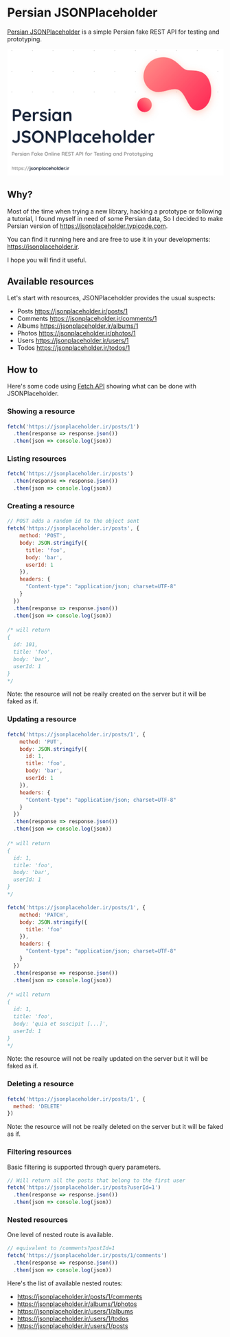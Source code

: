 # Persian JSONPlaceholder

[Persian JSONPlaceholder](https://jsonplaceholder.ir) is a simple Persian fake REST API for testing and prototyping.






<a href="https://jsonplaceholder.ir/">
  <img src="./public/img/persianjsonplaceholder.jpg">
</a>






## Why?

Most of the time when trying a new library, hacking a prototype or following a tutorial, I found myself in need of some Persian data, So I decided to make Persian version of https://jsonplaceholder.typicode.com.

You can find it running here and are free to use it in your developments: https://jsonplaceholder.ir. 

I hope you will find it useful.

## Available resources

Let's start with resources, JSONPlaceholder provides the usual suspects:

* Posts https://jsonplaceholder.ir/posts/1
* Comments https://jsonplaceholder.ir/comments/1
* Albums https://jsonplaceholder.ir/albums/1
* Photos https://jsonplaceholder.ir/photos/1
* Users https://jsonplaceholder.ir/users/1
* Todos https://jsonplaceholder.ir/todos/1

## How to

Here's some code using [Fetch API](https://developer.mozilla.org/en-US/docs/Web/API/Fetch_API) showing what can be done with JSONPlaceholder.

### Showing a resource

```js
fetch('https://jsonplaceholder.ir/posts/1')
  .then(response => response.json())
  .then(json => console.log(json))
```

### Listing resources

```js
fetch('https://jsonplaceholder.ir/posts')
  .then(response => response.json())
  .then(json => console.log(json))
```

### Creating a resource

```js
// POST adds a random id to the object sent
fetch('https://jsonplaceholder.ir/posts', {
    method: 'POST',
    body: JSON.stringify({
      title: 'foo',
      body: 'bar',
      userId: 1
    }),
    headers: {
      "Content-type": "application/json; charset=UTF-8"
    }
  })
  .then(response => response.json())
  .then(json => console.log(json))

/* will return
{
  id: 101,
  title: 'foo',
  body: 'bar',
  userId: 1
}
*/
```

Note: the resource will not be really created on the server but it will be faked as if. 

### Updating a resource

```js
fetch('https://jsonplaceholder.ir/posts/1', {
    method: 'PUT',
    body: JSON.stringify({
      id: 1,
      title: 'foo',
      body: 'bar',
      userId: 1
    }),
    headers: {
      "Content-type": "application/json; charset=UTF-8"
    }
  })
  .then(response => response.json())
  .then(json => console.log(json))

/* will return
{
  id: 1,
  title: 'foo',
  body: 'bar',
  userId: 1
}
*/
```

```js
fetch('https://jsonplaceholder.ir/posts/1', {
    method: 'PATCH',
    body: JSON.stringify({
      title: 'foo'
    }),
    headers: {
      "Content-type": "application/json; charset=UTF-8"
    }
  })
  .then(response => response.json())
  .then(json => console.log(json))

/* will return
{
  id: 1,
  title: 'foo',
  body: 'quia et suscipit [...]',
  userId: 1
}
*/
```

Note: the resource will not be really updated on the server but it will be faked as if. 

### Deleting a resource

```js
fetch('https://jsonplaceholder.ir/posts/1', {
  method: 'DELETE'
})
```

Note: the resource will not be really deleted on the server but it will be faked as if. 

### Filtering resources

Basic filtering is supported through query parameters.

```js
// Will return all the posts that belong to the first user
fetch('https://jsonplaceholder.ir/posts?userId=1')
  .then(response => response.json())
  .then(json => console.log(json))
```

### Nested resources

One level of nested route is available.

```js
// equivalent to /comments?postId=1
fetch('https://jsonplaceholder.ir/posts/1/comments')
  .then(response => response.json())
  .then(json => console.log(json))
```

Here's the list of available nested routes:

* https://jsonplaceholder.ir/posts/1/comments
* https://jsonplaceholder.ir/albums/1/photos
* https://jsonplaceholder.ir/users/1/albums
* https://jsonplaceholder.ir/users/1/todos
* https://jsonplaceholder.ir/users/1/posts

